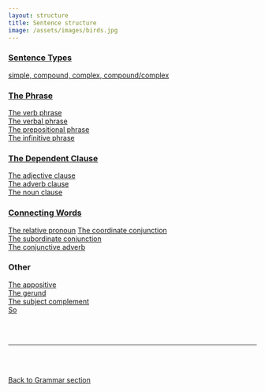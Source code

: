 ```yaml
---
layout: structure
title: Sentence structure
image: /assets/images/birds.jpg
---
```


### [Sentence Types]({{site.baseurl}}/structures/sentence-types)  
[simple, compound, complex, compound/complex]({{site.baseurl}}/structures/sentence-types)  

### [The  Phrase]({{site.baseurl}}/structures/the-phrase)  
[The  verb phrase]({{site.baseurl}}/structures/verb-phrase)  
[The  verbal phrase]({{site.baseurl}}/structures/verbal)  
[The  prepositional phrase]({{site.baseurl}}/structures/prepositional-phrase)  
[The  infinitive phrase]({{site.baseurl}}/structures/infinitive-phrase) 

### [The  Dependent Clause]({{site.baseurl}}/structures/dependent-clause)   
[The  adjective clause]({{site.baseurl}}/structures/adjective-clause)  
[The adverb clause]({{site.baseurl}}/structures/adverb-clause)  
[The  noun clause]({{site.baseurl}}/structures/noun-clause)  


### [Connecting Words]({{site.baseurl}}/structures/connecting-words)  
[The  relative pronoun]({{site.baseurl}}/structures/relative-pronoun) 
[The  coordinate conjunction]({{site.baseurl}}/structures/coordinate-conjunction)  
[The  subordinate conjunction]({{site.baseurl}}/structures/subordinate-conjunction)  
[The conjunctive adverb]({{site.baseurl}}/structures/conjunctive-adverb)  

### Other  
[The appositive]({{site.baseurl}}/structures/appositive)  
[The gerund]({{site.baseurl}}/structures/gerund)  
[The subject complement]({{site.baseurl}}/structures/subject-complement)  
[So]({{site.baseurl}}/structures/so)  

<br/>
<br/>

---

<br/>
<br/>

[Back to Grammar section]({{site.baseurl}}/blog)
